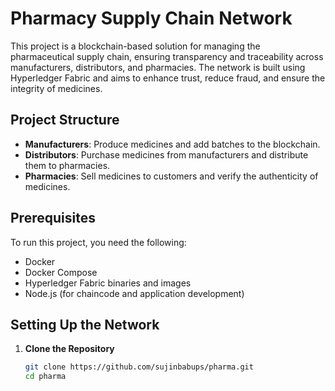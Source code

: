 # Pharmacy Supply Chain Network

This project is a blockchain-based solution for managing the pharmaceutical supply chain, ensuring transparency and traceability across manufacturers, distributors, and pharmacies. The network is built using Hyperledger Fabric and aims to enhance trust, reduce fraud, and ensure the integrity of medicines.

## Project Structure

- **Manufacturers**: Produce medicines and add batches to the blockchain.
- **Distributors**: Purchase medicines from manufacturers and distribute them to pharmacies.
- **Pharmacies**: Sell medicines to customers and verify the authenticity of medicines.

## Prerequisites

To run this project, you need the following:

- Docker
- Docker Compose
- Hyperledger Fabric binaries and images
- Node.js (for chaincode and application development)

## Setting Up the Network

1. **Clone the Repository**

   ```bash
   git clone https://github.com/sujinbabups/pharma.git
   cd pharma
